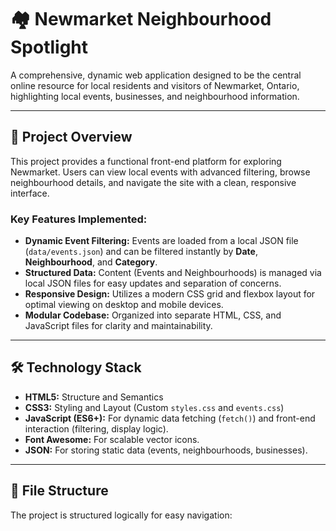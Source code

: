 # 🏘️ Newmarket Neighbourhood Spotlight

A comprehensive, dynamic web application designed to be the central online resource for local residents and visitors of Newmarket, Ontario, highlighting local events, 
businesses, and neighbourhood information.

---

## 🚀 Project Overview

This project provides a functional front-end platform for exploring Newmarket. Users can view local events with advanced filtering, browse neighbourhood details, and 
navigate the site with a clean, responsive interface.

### Key Features Implemented:

* **Dynamic Event Filtering:** Events are loaded from a local JSON file (`data/events.json`) and can be filtered instantly by **Date**, **Neighbourhood**, and **Category**.
* **Structured Data:** Content (Events and Neighbourhoods) is managed via local JSON files for easy updates and separation of concerns.
* **Responsive Design:** Utilizes a modern CSS grid and flexbox layout for optimal viewing on desktop and mobile devices.
* **Modular Codebase:** Organized into separate HTML, CSS, and JavaScript files for clarity and maintainability.

---

## 🛠️ Technology Stack

* **HTML5:** Structure and Semantics
* **CSS3:** Styling and Layout (Custom `styles.css` and `events.css`)
* **JavaScript (ES6+):** For dynamic data fetching (`fetch()`) and front-end interaction (filtering, display logic).
* **Font Awesome:** For scalable vector icons.
* **JSON:** For storing static data (events, neighbourhoods, businesses).

---

## 📂 File Structure

The project is structured logically for easy navigation:
